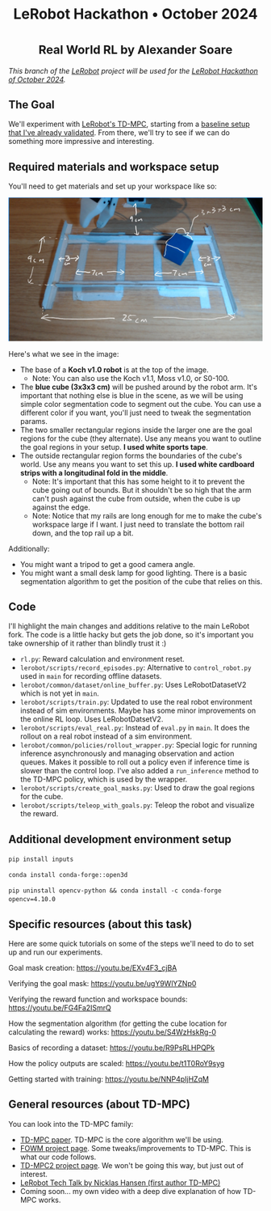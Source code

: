 <h1 align="center">
    <p>LeRobot Hackathon • October 2024</p>
    <sub>Real World RL by Alexander Soare</sub>
</h1>

_This branch of the [LeRobot](https://github.com/huggingface/lerobot) project will be used for the [LeRobot Hackathon of October 2024](https://github.com/huggingface/lerobot_hackathon_oct2024)._


## The Goal

We'll experiment with [LeRobot's TD-MPC](./lerobot/common/policies/tdmpc/modeling_tdmpc.py), starting from a [baseline setup that I've already validated](https://x.com/asoare159/status/1834246102297510301). From there, we'll try to see if we can do something more impressive and interesting.

## Required materials and workspace setup

You'll need to get materials and set up your workspace like so:

![alt text](media/push_cube_setup.jpg)

Here's what we see in the image:
- The base of a **Koch v1.0 robot** is at the top of the image.
  - Note: You can also use the Koch v1.1, Moss v1.0, or S0-100.
- The **blue cube (3x3x3 cm)** will be pushed around by the robot arm. It's important that nothing else is blue in the scene, as we will be using simple color segmentation code to segment out the cube. You can use a different color if you want, you'll just need to tweak the segmentation params.
- The two smaller rectangular regions inside the larger one are the goal regions for the cube (they alternate). Use any means you want to outline the goal regions in your setup. **I used white sports tape**.
- The outside rectangular region forms the boundaries of the cube's world. Use any means you want to set this up. **I used white cardboard strips with a longitudinal fold in the middle**.
  - Note: It's important that this has some height to it to prevent the cube going out of bounds. But it shouldn't be so high that the arm can't push against the cube from outside, when the cube is up against the edge.
  - Note: Notice that my rails are long enough for me to make the cube's workspace large if I want. I just need to translate the bottom rail down, and the top rail up a bit.

Additionally:
- You might want a tripod to get a good camera angle.
- You might want a small desk lamp for good lighting. There is a basic segmentation algorithm to get the position of the cube that relies on this.

## Code

I'll highlight the main changes and additions relative to the main LeRobot fork. The code is a little hacky but gets the job done, so it's important you take ownership of it rather than blindly trust it :)

- `rl.py`: Reward calculation and environment reset.
- `lerobot/scripts/record_episodes.py`: Alternative to `control_robot.py` used in `main` for recording offline datasets.
- `lerobot/common/dataset/online_buffer.py`: Uses LeRobotDatasetV2 which is not yet in `main`.
- `lerobot/scripts/train.py`: Updated to use the real robot environment instead of sim environments. Maybe has some minor improvements on the online RL loop. Uses LeRobotDatsetV2.
- `lerobot/scripts/eval_real.py`: Instead of `eval.py` in `main`. It does the rollout on a real robot instead of a sim environment.
- `lerobot/common/policies/rollout_wrapper.py`: Special logic for running inference asynchronously and managing observation and action queues. Makes it possible to roll out a policy even if inference time is slower than the control loop. I've also added a `run_inference` method to the TD-MPC policy, which is used by the wrapper.
- `lerobot/scripts/create_goal_masks.py`: Used to draw the goal regions for the cube.
- `lerobot/scripts/teleop_with_goals.py`: Teleop the robot and visualize the reward.

## Additional development environment setup

`pip install inputs`

`conda install conda-forge::open3d`

`pip uninstall opencv-python && conda install -c conda-forge opencv=4.10.0`

## Specific resources (about this task)

Here are some quick tutorials on some of the steps we'll need to do to set up and run our experiments.

Goal mask creation: https://youtu.be/EXv4F3_cjBA

Verifying the goal mask: https://youtu.be/ugY9WlYZNp0

Verifying the reward function and workspace bounds: https://youtu.be/FG4Fa2ISmrQ

How the segmentation algorithm (for getting the cube location for calculating the reward) works: https://youtu.be/S4WzHskRg-0

Basics of recording a dataset: https://youtu.be/R9PsRLHPQPk

How the policy outputs are scaled: https://youtu.be/t1T0RoY9syg

Getting started with training: https://youtu.be/NNP4pIjHZqM

## General resources (about TD-MPC)

You can look into the TD-MPC family:
- [TD-MPC paper](https://arxiv.org/abs/2203.04955). TD-MPC is the core algorithm we'll be using.
- [FOWM project page](https://www.yunhaifeng.com/FOWM/). Some tweaks/improvements to TD-MPC. This is what our code follows.
- [TD-MPC2 project page](https://www.tdmpc2.com/). We won't be going this way, but just out of interest.
- [LeRobot Tech Talk by Nicklas Hansen (first author TD-MPC)](https://www.youtube.com/watch?v=5d9W0I2mpNg)
- Coming soon... my own video with a deep dive explanation of how TD-MPC works.
